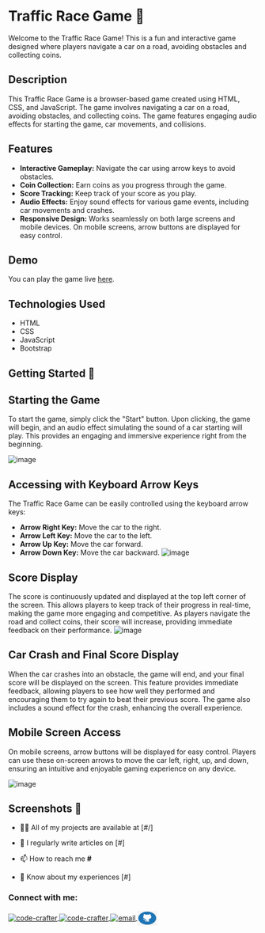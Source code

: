 # Traffic Race Game 🚗

Welcome to the Traffic Race Game! This is a fun and interactive game designed where players navigate a car on a road, avoiding obstacles and collecting coins.

## Description

This Traffic Race Game is a browser-based game created using HTML, CSS, and JavaScript. The game involves navigating a car on a road, avoiding obstacles, and collecting coins. The game features engaging audio effects for starting the game, car movements, and collisions.

## Features
- **Interactive Gameplay:** Navigate the car using arrow keys to avoid obstacles.
- **Coin Collection:** Earn coins as you progress through the game.
- **Score Tracking:** Keep track of your score as you play.
- **Audio Effects:** Enjoy sound effects for various game events, including car movements and crashes.
- **Responsive Design:** Works seamlessly on both large screens and mobile devices. On mobile screens, arrow buttons are displayed for easy control.

## Demo
You can play the game live [here](https://code2926.github.io/Car-Game/).

## Technologies Used
- HTML
- CSS
- JavaScript
- Bootstrap

## Getting Started 🚀
## Starting the Game

To start the game, simply click the "Start" button. Upon clicking, the game will begin, and an audio effect simulating the sound of a car starting will play. This provides an engaging and immersive experience right from the beginning.


![image](https://github.com/fasih-nasir/jsproject26/assets/154458171/d75a5e59-1ccd-45cc-9d86-7fc2e57de2a2)


## Accessing with Keyboard Arrow Keys

The Traffic Race Game can be easily controlled using the keyboard arrow keys:

- **Arrow Right Key:** Move the car to the right.
- **Arrow Left Key:** Move the car to the left.
- **Arrow Up Key:** Move the car forward.
- **Arrow Down Key:** Move the car backward.
![image](https://github.com/fasih-nasir/jsproject26/assets/154458171/555972da-230e-4125-a628-05215fe91745)
## Score Display

The score is continuously updated and displayed at the top left corner of the screen. This allows players to keep track of their progress in real-time, making the game more engaging and competitive. As players navigate the road and collect coins, their score will increase, providing immediate feedback on their performance.
![image](https://github.com/fasih-nasir/jsproject26/assets/154458171/704efdfd-f11e-4cdb-9971-91e991c3d089)
## Car Crash and Final Score Display

When the car crashes into an obstacle, the game will end, and your final score will be displayed on the screen. This feature provides immediate feedback, allowing players to see how well they performed and encouraging them to try again to beat their previous score. The game also includes a sound effect for the crash, enhancing the overall experience.

## Mobile Screen Access

On mobile screens, arrow buttons will be displayed for easy control. Players can use these on-screen arrows to move the car left, right, up, and down, ensuring an intuitive and enjoyable gaming experience on any device.

![image](https://github.com/fasih-nasir/jsproject26/assets/154458171/410fa407-6b56-46c1-a243-68e6def1950c)


## Screenshots 📸

- 👨‍💻 All of my projects are available at [#/]

- 📝 I regularly write articles on [#]

- 📫 How to reach me **#**

- 📄 Know about my experiences [#]

<h3 align="left">Connect with me:</h3>
<p align="left">
    <a href="https://linkedin.com/in/code-crafter-bb69ba312" target="_blank">
        <img align="center" src="https://raw.githubusercontent.com/rahuldkjain/github-profile-readme-generator/master/src/images/icons/Social/linked-in-alt.svg" alt="code-crafter" height="30" width="40" />
    </a>
    <a href="https://www.facebook.com/profile.php?id=61559286300797" target="_blank">
        <img align="center" src="https://raw.githubusercontent.com/rahuldkjain/github-profile-readme-generator/master/src/images/icons/Social/facebook.svg" alt="code-crafter" height="30" width="40" />
    </a>
    <a href="mailto:peekaboo29266@gmail.com" target="_blank">
        <img align="center" src="gemail-logo.png" alt="email" height="30" width="40" />
    </a>
    <a href="https://github.com/Code2926" target="_blank">
        <img align="center" src="github-logo.png" alt="github" height="30" width="40" />
    </a>
</p>
